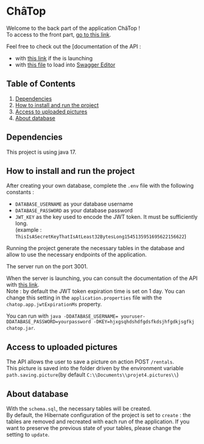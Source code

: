 # ChâTop
Welcome to the back part of the application ChâTop !  
To access to the front part, [go to this link](https://github.com/ManonAntigoneDauguet/FormationFS_projet2).

Feel free to check out the [documentation of the API :
- with [this link](http://localhost:3001/api/swagger-ui/index.html) if the is launching
- with [this file](api-docs.json) to load into [Swagger Editor](https://editor.swagger.io/)

## Table of Contents

1. [Dependencies](#dependencies)
2. [How to install and run the project](#how-to-install-and-run-the-project)
3. [Access to uploaded pictures](#access-to-uploaded-pictures)
4. [About database](#about-database)

## Dependencies

This project is using java 17.

## How to install and run the project

After creating your own database, complete the `.env` file with the following constants :
- `DATABASE_USERNAME` as your database username
- `DATABASE_PASSWORD` as your database password
- `JWT_KEY` as the key used to encode the JWT token. It must be sufficiently long.  
(example : `ThisIsASecretKeyThatIsAtLeast32BytesLong1545135951695622156622`)

Running the project generate the necessary tables in the database and allow to use the necessary endpoints of the application.   

The server run on the port 3001.

When the server is launching, you can consult the documentation of the API with [this link](http://localhost:3001/api/swagger-ui/index.html).  
Note : by default the JWT token expiration time is set on 1 day. You can change this setting in the `application.properties` file with the `chatop.app.jwtExpirationMs` property.

You can run with `java -DDATABASE_USERNAME= youruser-DDATABASE_PASSWORD=yourpassword -DKEY=hjxgsqhdshdfgdsfkdsjhfgdkjsgfkj chatop.jar`.

## Access to uploaded pictures

The API allows the user to save a picture on action POST `/rentals`.  
This picture is saved into the folder driven by the environment variable `path.saving.picture`(by default `C:\\Documents\\projet4.pictures\\`)

## About database

With the `schema.sql`, the necessary tables will be created.  
By default, the Hibernate configuration of the project is set to `create` : the tables are removed and recreated with each run of the application.
If you want to preserve the previous state of your tables, please change the setting to `update`.
